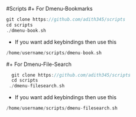 #Scripts
#+ For Dmenu-Bookmarks
```c
git clone https://github.com/adith345/scripts
cd scripts
./dmenu-book.sh
```
+ If you want add keybindings then use this

```c
/home/username/scripts/dmenu-book.sh
```
#+ For Dmenu-File-Search
```c
  git clone https://github.com/adith345/scripts
  cd scripts
 ./dmenu-filesearch.sh
```
 + If you want add keybindings then use this

 ```c
 /home/username/scripts/dmenu-filesearch.sh
 ```


